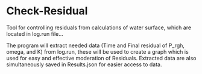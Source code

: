 # Check-Residual
Tool for controlling residuals from calculations of water surface, which are located in log.run file...

The program will extract needed data (Time and Final residual of P_rgh, omega, and K) from log.run, these will be used to create a graph which is used for easy and effective moderation of Residuals. Extracted data are also simultaneously saved in Results.json for easier access to data.
